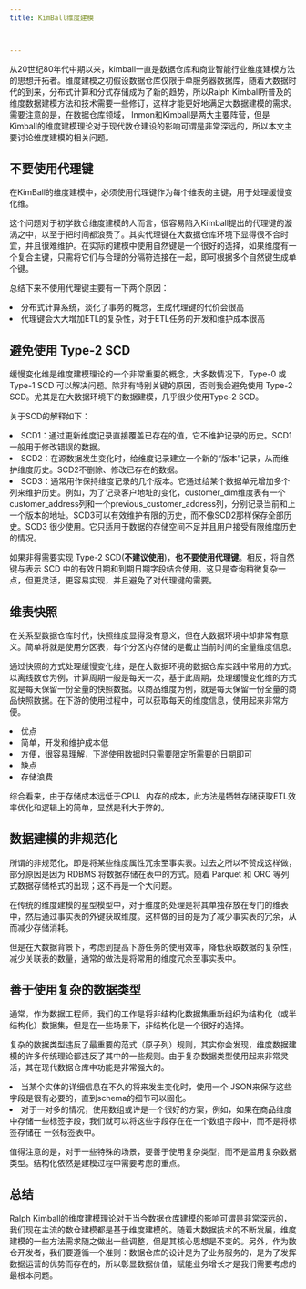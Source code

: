 ```yaml
---
title: KimBall维度建模



---
```

<p data-first-child="" data-pid="JgcQJcED">
  从20世纪80年代中期以来，kimball一直是数据仓库和商业智能行业维度建模方法的思想开拓者。维度建模之初假设数据仓库仅限于单服务器数据库，随着大数据时代的到来，分布式计算和分式存储成为了新的趋势，所以Ralph Kimball所普及的维度数据建模方法和技术需要一些修订，这样才能更好地满足大数据建模的需求。需要注意的是，在数据仓库领域， Inmon和Kimball是两大主要阵营，但是Kimball的维度建模理论对于现代数仓建设的影响可谓是非常深远的，所以本文主要讨论维度建模的相关问题。
</p>

## 不要使用代理键

<p data-pid="z5pzZCWJ">
  在KimBall的维度建模中，必须使用代理键作为每个维表的主键，用于处理缓慢变化维。
</p>

<p data-pid="R6lzsLrN">
  这个问题对于初学数仓维度建模的人而言，很容易陷入Kimball提出的代理键的漩涡之中，以至于把时间都浪费了。其实代理键在大数据仓库环境下显得很不合时宜，并且很难维护。在实际的建模中使用自然键是一个很好的选择，如果维度有一个复合主键，只需将它们与合理的分隔符连接在一起，即可根据多个自然键生成单个键。
</p>

<p data-pid="o9502O-H">
  总结下来不使用代理键主要有一下两个原因：
</p>

<li data-pid="sB-uk3dL">
  分布式计算系统，淡化了事务的概念，生成代理键的代价会很高
</li>
<li data-pid="6XsUKnCV">
  代理键会大大增加ETL的复杂性，对于ETL任务的开发和维护成本很高
</li>

## 避免使用 Type-2 SCD

<p data-pid="xYvozFxm">
  缓慢变化维是维度建模理论的一个非常重要的概念，大多数情况下，Type-0 或 Type-1 SCD 可以解决问题。除非有特别关键的原因，否则我会避免使用 Type-2 SCD。尤其是在大数据环境下的数据建模，几乎很少使用Type-2 SCD。
</p>

<p data-pid="m8tIUTTj">
  关于SCD的解释如下：
</p>

<li data-pid="O-2fkv6P">
  SCD1：通过更新维度记录直接覆盖已存在的值，它不维护记录的历史。SCD1一般用于修改错误的数据。
</li>
<li data-pid="6bc9N4Ro">
  SCD2：在源数据发生变化时，给维度记录建立一个新的“版本”记录，从而维护维度历史。SCD2不删除、修改已存在的数据。
</li>
<li data-pid="c9vC8u-k">
  SCD3：通常用作保持维度记录的几个版本。它通过给某个数据单元增加多个列来维护历史。例如，为了记录客户地址的变化，customer_dim维度表有一个 customer_address列和一个previous_customer_address列，分别记录当前和上一个版本的地址。SCD3可以有效维护有限的历史，而不像SCD2那样保存全部历史。SCD3 很少使用。它只适用于数据的存储空间不足并且用户接受有限维度历史的情况。
</li>

<p data-pid="t4Ed2cl5">
  如果非得需要实现 Type-2 SCD(<b>不建议使用</b>)，<b>也不要使用代理键</b>。相反，将自然键与表示 SCD 中的有效日期和到期日期字段结合使用。这只是查询稍微复杂一点，但更灵活，更容易实现，并且避免了对代理键的需要。
</p>

## 维表快照

<p data-pid="ZD2dv4QX">
  在关系型数据仓库时代，快照维度显得没有意义，但在大数据环境中却非常有意义。简单将就是使用分区表，每个分区内存储的是截止当前时间的全量维度信息。
</p>

<p data-pid="Y4Z4awWP">
  通过快照的方式处理缓慢变化维，是在大数据环境的数据仓库实践中常用的方式。以离线数仓为例，计算周期一般是每天一次，基于此周期，处理缓慢变化维的方式就是每天保留一份全量的快照数据。以商品维度为例，就是每天保留一份全量的商品快照数据。在下游的使用过程中，可以获取每天的维度信息，使用起来非常方便。
</p>

<li data-pid="ByDIn0ab">
  优点
</li>
<li data-pid="jANEbhzO">
  简单，开发和维护成本低
</li>
<li data-pid="L4K1zwZ1">
  方便，很容易理解，下游使用数据时只需要限定所需要的日期即可
</li>
<li data-pid="CDNNt-oS">
  缺点
</li>
<li data-pid="CjQr2ZAx">
  存储浪费
</li>

<p data-pid="Or5VwWeI">
  综合看来，由于存储成本远低于CPU、内存的成本，此方法是牺牲存储获取ETL效率优化和逻辑上的简单，显然是利大于弊的。
</p>

## 数据建模的非规范化

<p data-pid="np_ubYnN">
  所谓的非规范化，即是将某些维度属性冗余至事实表。过去之所以不赞成这样做，部分原因是因为 RDBMS 将数据存储在表中的方式。随着 Parquet 和 ORC 等列式数据存储格式的出现；这不再是一个大问题。
</p>

<p data-pid="pvAZG3DU">
  在传统的维度建模的星型模型中，对于维度的处理是将其单独存放在专门的维表中，然后通过事实表的外键获取维度。这样做的目的是为了减少事实表的冗余，从而减少存储消耗。
</p>

<p data-pid="oCtKZJDE">
  但是在大数据背景下，考虑到提高下游任务的使用效率，降低获取数据的复杂性，减少关联表的数量，通常的做法是将常用的维度冗余至事实表中。
</p>

## 善于使用复杂的数据类型

<p data-pid="hMv83c03">
  通常，作为数据工程师，我们的工作是将非结构化数据集重新组织为结构化（或半结构化）数据集，但是在一些场景下，非结构化是一个很好的选择。
</p>

<p data-pid="5tkDAbkL">
  复杂的数据类型违反了最重要的范式（原子列）规则，其实你会发现，维度数据建模的许多传统理论都违反了其中的一些规则。由于复杂数据类型使用起来非常灵活，其在现代数据仓库中功能是非常强大的。
</p>

<li data-pid="xSum_6mi">
  当某个实体的详细信息在不久的将来发生变化时，使用一个 JSON来保存这些字段是很有必要的，直到schema的细节可以固化。
</li>
<li data-pid="D8u-ltkT">
  对于一对多的情况，使用数组或许是一个很好的方案，例如，如果在商品维度中存储一些标签字段，我们就可以将这些字段存在在一个数组字段中，而不是将标签存储在 一张标签表中。
</li>

<p data-pid="q0uGOYyx">
  值得注意的是，对于一些特殊的场景，要善于使用复杂类型，而不是滥用复杂数据类型。结构化依然是建模过程中需要考虑的重点。
</p>

## 总结

<p data-pid="iZxm9sLs">
  Ralph Kimball的维度建模理论对于当今数据仓库建模的影响可谓是非常深远的，我们现在主流的数仓建模都是基于维度建模的。随着大数据技术的不断发展，维度建模的一些方法需求随之做出一些调整，但是其核心思想是不变的。另外，作为数仓开发者，我们要遵循一个准则：数据仓库的设计是为了业务服务的，是为了发挥数据运营的优势而存在的，所以彰显数据价值，赋能业务增长才是我们需要考虑的最根本问题。
</p>
